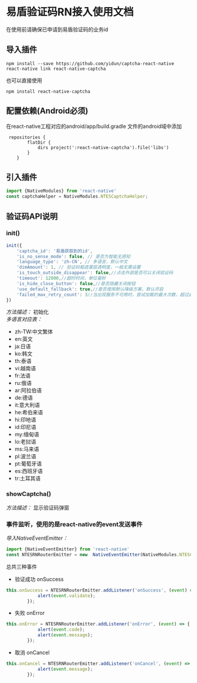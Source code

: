 
# 易盾验证码RN接入使用文档
在使用前请确保已申请到易盾验证码的业务id

## 导入插件
```
npm install --save https://github.com/yidun/captcha-react-native
react-native link react-native-captcha
```
也可以直接使用
```
npm install react-native-captcha
```

## 配置依赖(Android必须)
在react-native工程对应的android/app/build.gradle 文件的android域中添加
```
 repositories {
        flatDir {
            dirs project(':react-native-captcha').file('libs')
        }
    }
```
## 引入插件
```js
import {NativeModules} from 'react-native'
const captchaHelper = NativeModules.NTESCaptchaHelper;
```
## 验证码API说明

### init()
```js
init({
    'captcha_id': '易盾获取到的id',
    'is_no_sense_mode': false, // 是否为智能无感知
    'language_type': 'zh-CN', // 多语言，默认中文
    'dimAmount': 1, // 验证码框遮罩层透明度，一般无需设置
    'is_touch_outside_disappear': false,//点击外部是否可以关闭验证码
    'timeout': 12000,//超时时间，单位毫秒
    'is_hide_close_button': false,//是否隐藏关闭按钮
    'use_default_fallback': true,//是否使用默认降级方案，默认开启
    'failed_max_retry_count': 3//当出现服务不可用时，尝试加载的最大次数，超过此次数仍然失败将触发降级，默认3次
})
```
*方法描述：*
初始化<br/>
*多语言对应表：*
- zh-TW:中文繁体
- en:英文
- ja:日语
- ko:韩文
- th:泰语
- vi:越南语
- fr:法语
- ru:俄语
- ar:阿拉伯语
- de:德语
- it:意大利语
- he:希伯来语
- hi:印地语
- id:印尼语
- my:缅甸语
- lo:老挝语
- ms:马来语
- pl:波兰语
- pt:葡萄牙语
- es:西班牙语
- tr:土耳其语

### showCaptcha()
*方法描述：*
显示验证码弹窗

### 事件监听，使用的是react-native的event发送事件
*导入NativeEventEmitter：*
```js
import {NativeEventEmitter} from 'react-native'
const NTESRNRouterEmitter = new  NativeEventEmitter(NativeModules.NTESCaptchaHelper)
```
总共三种事件
- 验证成功 onSuccess
```js
this.onSuccess = NTESRNRouterEmitter.addListener('onSuccess', (event) => {
			alert(event.validate);
		});
```
- 失败 onError
```js
this.onError = NTESRNRouterEmitter.addListener('onError', (event) => {
            alert(event.code);
			alert(event.message);
		});
```
- 取消 onCancel
```js
this.onCancel = NTESRNRouterEmitter.addListener('onCancel', (event) => {
			alert(event.message);
		});
```

